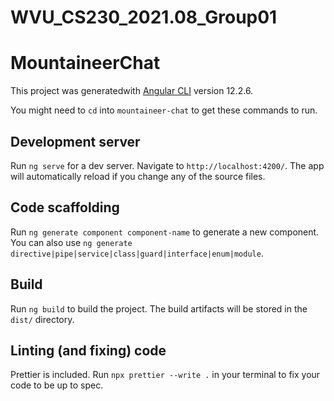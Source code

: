# WVU_CS230_2021.08_Group01

# MountaineerChat

This project was generatedwith [Angular CLI](https://github.com/angular/angular-cli) version 12.2.6.

You might need to `cd` into `mountaineer-chat` to get these commands to run.

## Development server

Run `ng serve` for a dev server. Navigate to `http://localhost:4200/`. The app will automatically reload if you change any of the source files.

## Code scaffolding

Run `ng generate component component-name` to generate a new component. You can also use `ng generate directive|pipe|service|class|guard|interface|enum|module`.

## Build

Run `ng build` to build the project. The build artifacts will be stored in the `dist/` directory.

## Linting (and fixing) code

Prettier is included. Run `npx prettier --write .` in your terminal to fix your code to be up to spec.
